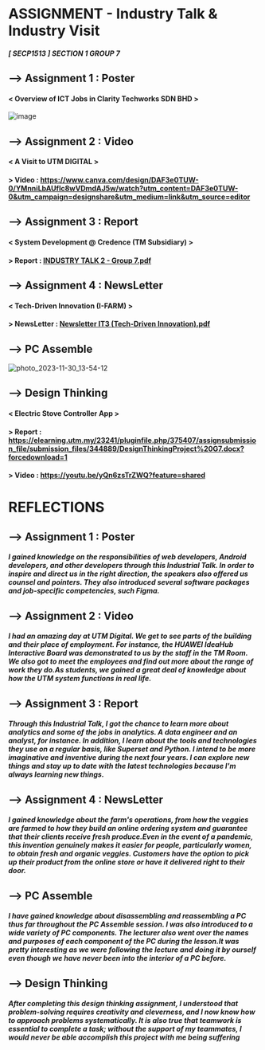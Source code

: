 # ASSIGNMENT - Industry Talk & Industry Visit
##### [ SECP1513 ] SECTION 1 GROUP 7 
## --> Assignment 1 : Poster
#### < Overview of ICT Jobs in Clarity Techworks SDN BHD >
  ![image](https://github.com/leomxue/eportfolio.github.io/assets/147922134/a90a32cb-e8c1-4f2e-9bb3-432a8660654f)

## --> Assignment 2 : Video
#### < A Visit to UTM DIGITAL >
 #### > Video : https://www.canva.com/design/DAF3e0TUW-0/YMnniLbAUflc8wVDmdAJ5w/watch?utm_content=DAF3e0TUW-0&utm_campaign=designshare&utm_medium=link&utm_source=editor

## --> Assignment 3 : Report
#### < System Development @ Credence (TM Subsidiary) >
 #### > Report : [INDUSTRY TALK 2 - Group 7.pdf](https://github.com/leomxue/eportfolio.github.io/files/13897318/INDUSTRY.TALK.2.-.Group.7.pdf)

## --> Assignment 4 : NewsLetter
#### < Tech-Driven Innovation (I-FARM) >
 #### > NewsLetter : [Newsletter IT3 (Tech-Driven Innovation).pdf](https://github.com/leomxue/eportfolio.github.io/files/14032995/Newsletter.IT3.Tech-Driven.Innovation.pdf)

 
## --> PC Assemble
![photo_2023-11-30_13-54-12](https://github.com/leomxue/eportfolio.github.io/assets/147922134/b4c4b19c-8f0f-4fc3-a233-1c7e01aeea2e)

## --> Design Thinking
#### < Electric Stove Controller App >
 #### > Report : https://elearning.utm.my/23241/pluginfile.php/375407/assignsubmission_file/submission_files/344889/DesignThinkingProject%20G7.docx?forcedownload=1
 #### > Video : https://youtu.be/yQn6zsTrZWQ?feature=shared

# REFLECTIONS 
## --> Assignment 1 : Poster
##### I gained knowledge on the responsibilities of web developers, Android developers, and other developers through this Industrial Talk. In order to inspire and direct us in the right direction, the speakers also offered us counsel and pointers. They also introduced several software packages and job-specific competencies, such Figma.

## --> Assignment 2 : Video
##### I had an amazing day at UTM Digital. We get to see parts of the building and their place of employment. For instance, the HUAWEI IdeaHub Interactive Board was demonstrated to us by the staff in the TM Room. We also got to meet the employees and find out more about the range of work they do.As students, we gained a great deal of knowledge about how the UTM system functions in real life.

## --> Assignment 3 : Report
##### Through this Industrial Talk, I got the chance to learn more about analytics and some of the jobs in analytics. A data engineer and an analyst, for instance. In addition, I learn about the tools and technologies they use on a regular basis, like Superset and Python. I intend to be more imaginative and inventive during the next four years. I can explore new things and stay up to date with the latest technologies because I'm always learning new things.

## --> Assignment 4 : NewsLetter
##### I gained knowledge about the farm's operations, from how the veggies are farmed to how they build an online ordering system and guarantee that their clients receive fresh produce.Even in the event of a pandemic, this invention genuinely makes it easier for people, particularly women, to obtain fresh and organic veggies. Customers have the option to pick up their product from the online store or have it delivered right to their door.
## --> PC Assemble
##### I have gained knowledge about disassembling and reassembling a PC thus far throughout the PC Assemble session. I was also introduced to a wide variety of PC components. The lecturer also went over the names and purposes of each component of the PC during the lesson.It was pretty interesting as we were following the lecture and doing it by ourself even though we have never been into the interior of a PC before.

## --> Design Thinking
##### After completing this design thinking assignment, I understood that problem-solving requires creativity and cleverness, and I now know how to approach problems systematically. It is also true that teamwork is essential to complete a task; without the support of my teammates, I would never be able accomplish this project with me being suffering 
